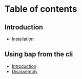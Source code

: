# Table of contents

## Introduction
* [Installation](introduction/installation.md)

## Using bap from the cli
* [Introduction](cli/introduction.md)
* [Disassembly](cli/disassembly.md)

